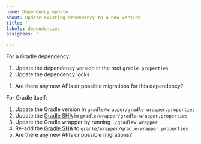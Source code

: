 ```yaml
---
name: Dependency update
about: Update existing dependency to a new version.
title: ''
labels: dependencies
assignees: ''

---
```


For a Gradle dependency:
1. Update the dependency version in the root `gradle.properties`
1. Update the dependency locks
<!--    1. For Gradle plugins: `./gradlew dependencies --write-locks` -->
<!--    1. For Gradle dependencies: `./gradlew resolveAll --write-locks` -->
<!--1. Verify no unexpected entries appear in the lockfiles. _A supply chain attack could occur during this stage. The lockfile narrows the supply chain attack window to this very moment (as opposed to every time a build occurs)_ -->
1. Are there any new APIs or possible migrations for this dependency?

For Gradle itself:
1. Update the Gradle version in `gradle/wrapper/gradle-wrapper.properties`
1. Update the [Gradle SHA](https://gradle.org/release-checksums/) in `gradle/wrapper/gradle-wrapper.properties`
1. Update the Gradle wrapper by running `./gradlew wrapper`
1. Re-add the [Gradle SHA](https://gradle.org/release-checksums/) to `gradle/wrapper/gradle-wrapper.properties`
1. Are there any new APIs or possible migrations?
